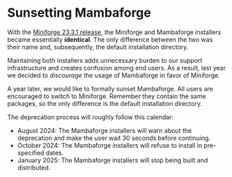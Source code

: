 # Sunsetting Mambaforge

With the [Miniforge 23.3.1 release](https://github.com/conda-forge/miniforge/releases/tag/23.3.1-0), the Miniforge and Mambaforge installers became essentially **identical**. The
only difference between the two was their name and, subsequently,
the default installation directory. 

Maintaining both installers adds unnecessary burden to our support infrastructure and creates confusion among end users. As a result, last year we decided to _discourage_ the usage of Mambaforge in favor of Miniforge. 

A year later, we would like to formally sunset Mambaforge. All users are encouraged to switch to Miniforge. Remember they contain the same packages, so the only difference is the default installation directory.

The deprecation process will roughly follow this calendar:

- August 2024: The Mambaforge installers will warn about the deprecation and make the user wait 30 seconds before continuing.
- October 2024: The Mambaforge installers will refuse to install in pre-specified dates.
- January 2025: The Mambaforge installers will stop being built and distributed.
